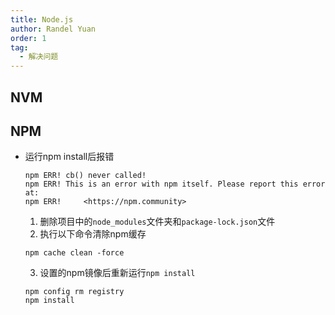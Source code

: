 ```yaml
---
title: Node.js
author: Randel Yuan
order: 1
tag:
  - 解决问题
---
```


## NVM

## NPM

- 运行npm install后报错

   ```
   npm ERR! cb() never called!
   npm ERR! This is an error with npm itself. Please report this error at:
   npm ERR!     <https://npm.community>
   ```

  1. 删除项目中的`node_modules`文件夹和`package-lock.json`文件
  2. 执行以下命令清除npm缓存
  
   ```:no-line-numbers 
   npm cache clean -force
   ```
  
  3. 设置的npm镜像后重新运行`npm install`
   ```
   npm config rm registry
   npm install
   ```
